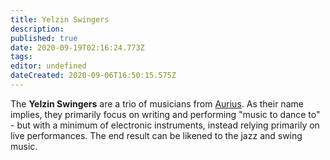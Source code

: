 ```yaml
---
title: Yelzin Swingers
description: 
published: true
date: 2020-09-19T02:16:24.773Z
tags: 
editor: undefined
dateCreated: 2020-09-06T16:50:15.575Z
---
```


The **Yelzin Swingers** are a trio of musicians from [Aurius](/countries/aurius "wikilink"). As their name implies, they primarily focus on writing and performing "music to dance to" - but with a minimum of electronic instruments, instead relying primarily on live performances. The end result can be likened to the jazz and swing music.